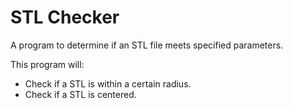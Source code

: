 # STL Checker
A program to determine if an STL file meets specified parameters.

This program will:
 - Check if a STL is within a certain radius.
 - Check if a STL is centered.
